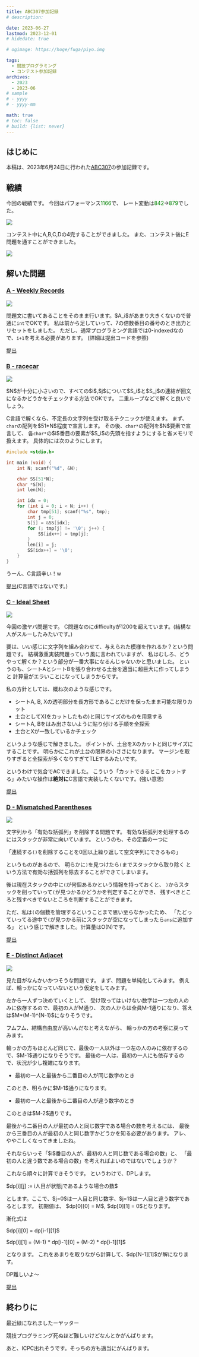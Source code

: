 ```yaml
---
title: ABC307参加記録
# description: 

date: 2023-06-27
lastmod: 2023-12-01
# hidedate: true

# ogimage: https://hoge/fuga/piyo.img

tags:
  - 競技プログラミング
  - コンテスト参加記録
archives:
  - 2023
  - 2023-06
# sample
# - yyyy
# - yyyy-mm

math: true
# toc: false
# build: {list: never}
---
```


## はじめに

本稿は、2023年6月24日に行われた[ABC307](https://atcoder.jp/contests/abc307)の参加記録です。

## 戦績

今回の戦績です。 今回はパフォーマンス<span style="color: green;">1166</span>で、
レート変動は<span style="color: green;">842</span>-\><span style="color: green;">879</span>でした。

![](https://res.cloudinary.com/dqoqdn2sk/image/upload/v1687854754/pictures/abc307/rating-min_gqdmlu.png)

コンテスト中にA,B,C,Dの4完することができました。
また、コンテスト後にE問題を通すことができました。

![](https://res.cloudinary.com/dqoqdn2sk/image/upload/v1687854754/pictures/abc307/submission-min_wnf2bp.png)

## 解いた問題

### [A - Weekly Records](https://atcoder.jp/contests/abc307/tasks/abc307_a)

![](https://res.cloudinary.com/dqoqdn2sk/image/upload/v1687854753/pictures/abc307/A-min_p0hhmg.png)

問題文に書いてあることをそのまま行います。\$A_i\$があまり大きくないので普通に`int`でOKです。
私は前から足していって、7の倍数番目の番号のとき出力とリセットをしました。
ただし、通常プログラミング言語では0-indexedなので、`i+1`を考える必要があります。
(詳細は提出コードを参照)

[提出](https://atcoder.jp/contests/abc307/submissions/42892273)

### [B - racecar](https://atcoder.jp/contests/abc307/tasks/abc307_b)

![](https://res.cloudinary.com/dqoqdn2sk/image/upload/v1687854754/pictures/abc307/B-min_zni5p0.png)

\$N\$が十分に小さいので、すべての\$i\$,\$j\$について\$S_i\$と\$S_j\$の連結が回文になるかどうかをチェックする方法でOKです。
二重ループなどで解くと良いでしょう。

C言語で解くなら、不定長の文字列を受け取るテクニックが使えます。
まず、`char`の配列を\$51\*N\$程度で宣言します。
その後、`char*`の配列を\$N\$要素で宣言して、
各`char*`の\$i\$番目の要素が\$S_i\$の先頭を指すようにすると省メモリで扱えます。
具体的には次のようにします。
```C
#include <stdio.h>

int main (void) {
    int N; scanf("%d", &N);

    char SS[51*N];
    char *S[N];
    int len[N];

    int idx = 0;
    for (int i = 0; i < N; i++) {
        char tmp[51]; scanf("%s", tmp);
        int j = 0;
        S[i] = &SS[idx];
        for (; tmp[j] != '\0'; j++) {
            SS[idx++] = tmp[j];
        }
        len[i] = j;
        SS[idx++] = '\0';
    }
}
```

うーん、C言語辛い！w

[提出](https://atcoder.jp/contests/abc307/submissions/42897763)(C言語ではないです。)

### [C - Ideal Sheet](https://atcoder.jp/contests/abc307/tasks/abc307_c)

![](https://res.cloudinary.com/dqoqdn2sk/image/upload/v1687854754/pictures/abc307/C-min_kau5wh.png)

今回の激ヤバ問題です。
C問題なのにdifficultyが1200を超えています。(結構な人がスルーしたみたいです。)

要は、いい感じに文字列を組み合わせて、与えられた模様を作れるか？という問題です。
結構激重実装問題っていう風に言われていますが、
私はむしろ、どうやって解くか？という部分が一番大事になるんじゃないかと思いました。
というのも、シートAとシートBを張り合わせる土台を適当に超巨大に作ってしまうと
計算量がエラいことになってしまうからです。

私の方針としては、概ね次のような感じです。

-   シートA, B,
    Xの透明部分を長方形であることだけを保ったまま可能な限りカット
-   土台としてX(をカットしたもの)と同じサイズのものを用意する
-   シートA, Bをはみ出さないように貼り付ける手順を全探索
-   土台とXが一致しているかチェック

というような感じで解きました。
ポイントが、土台をXのカットと同じサイズにすることです。
明らかにこれが土台の限界の小ささになります。
マージンを取りすぎると全探索が多くなりすぎてTLEするみたいです。

というわけで気合でACできました。
こういう「カットできるとこをカットする」みたいな操作は**絶対に**C言語で実装したくないです。(強い意思)

[提出](https://atcoder.jp/contests/abc307/submissions/42920730)

### [D - Mismatched Parentheses](https://atcoder.jp/contests/abc307/tasks/abc307_d)

![](https://res.cloudinary.com/dqoqdn2sk/image/upload/v1687854753/pictures/abc307/D-min_jkeqjo.png)

文字列から「有効な括弧列」を削除する問題です。
有効な括弧列を処理するのにはスタックが非常に向いています。
というのも、その定義の一つに

「連続する`()`を削除することを0回以上繰り返して空文字列にできるもの」

というものがあるので、
明らかに`)`を見つけたら`(`までスタックから取り除く
という方法で有効な括弧列を除去することができてしまいます。

後は現在スタックの中に`(`が何個あるかという情報を持っておくと、
`)`からスタックを削っていって`(`が見つかるかどうかを判定することができ、
残すべきところと残すべきでないところを判断することができます。

ただ、私は`(`の個数を管理するということまで思い至らなかったため、
「たどっていってる途中で`(`が見つかる前にスタックが空になってしまったら`ans`に追加する」
という感じで解きました。計算量はO(N)です。

[提出](https://atcoder.jp/contests/abc307/submissions/42925260)

### [E - Distinct Adjacet](https://atcoder.jp/contests/abc307/tasks/abc307_e)

![](https://res.cloudinary.com/dqoqdn2sk/image/upload/v1687854754/pictures/abc307/E-min_nba8s9.png)

見た目がなんかいかつそうな問題です。 まず、問題を単純化してみます。
例えば、輪っかになっていないという仮定をしてみます。

左から一人ずつ決めていくとして、
受け取ってはいけない数字は一つ左の人のみに依存するので、最初の人がM通り、
次の人からは全員M-1通りになり、答えは\$M\*(M-1)\^{N-1}\$になりそうです。

フムフム、結構自由度が高いんだなと考えながら、
輪っかの方の考察に戻ってみます。

輪っかの方もほとんど同じで、最後の一人以外は一つ左の人のみに依存するので、\$M-1\$通りになりそうです。
最後の一人は、最初の一人にも依存するので、状況が少し複雑になります。

-   最初の一人と最後から二番目の人が同じ数字のとき

このとき、明らかに\$M-1\$通りになります。

-   最初の一人と最後から二番目の人が違う数字のとき

このときは\$M-2\$通りです。

最後から二番目の人が最初の人と同じ数字である場合の数を考えるには、
最後から三番目の人が最初の人と同じ数字かどうかを知る必要があります。
アレ、ややこしくなってきましたね。

それならいっそ「\$i\$番目の人が、最初の人と同じ数である場合の数」と、
「最初の人と違う数である場合の数」を考えればよいのではないでしょうか？

これなら順々に計算できそうです。 というわけで、DPします。

\$dp\[i\]\[j\] := i人目が状態jであるような場合の数\$

とします。ここで、\$j=0\$は一人目と同じ数字、\$j=1\$は一人目と違う数字であるとします。
初期値は、 \$dp\[0\]\[0\] = M\$, \$dp\[0\]\[1\] = 0\$となります。

漸化式は

\$dp\[i\]\[0\] = dp\[i-1\]\[1\]\$

\$dp\[i\]\[1\] = (M-1) \* dp\[i-1\]\[0\] + (M-2) \* dp\[i-1\]\[1\]\$

となります。
これをあまりを取りながら計算して、\$dp\[N-1\]\[1\]\$が解になります。

DP難しいよ〜

[提出](https://atcoder.jp/contests/abc307/submissions/42931163)

## 終わりに

最近緑になれましたーヤッター

競技プログラミング死ぬほど難しいけどなんとかがんばります。

あと、ICPC出れそうです。そっちの方も適当にがんばります。
